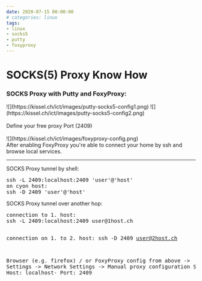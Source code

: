```yaml
--- 
date: 2020-07-15 00:00:00
# categories: linux
tags: 
- linux
- socks5
- putty
- foxyproxy
---
```

# SOCKS(5) Proxy Know How

<h3>SOCKS Proxy with Putty and FoxyProxy:</h3>
![](https://kissel.ch/ict/images/putty-socks5-config1.png)
![](https://kissel.ch/ict/images/putty-socks5-config2.png)
<br>
<br>
Define your free proxy Port (2409)
<br><br>
![](https://kissel.ch/ict/images/foxyproxy-config.png)
<br>
After enabling FoxyProxy you're able to connect your home by ssh and browse local services.
<hr>
SOCKS Proxy tunnel by shell:
<pre>ssh -L 2409:localhost:2409 'user'@'host'
on cyon host:
ssh -D 2409 'user'@'host'</pre>
SOCKS Proxy tunnel over another hop:
<pre>
connection to 1. host:
ssh -L 2409:localhost:2409 user@1host.ch

connection on 1. to 2. host:
ssh -D 2409 user@2host.ch

Browser (e.g. firefox) / or FoxyProxy config from above
-> Settings -> Network Settings -> Manual proxy configuration 
SOCKS Host: localhost- Port: 2409
</pre>

